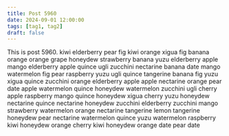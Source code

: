 ```yaml
---
title: Post 5960
date: 2024-09-01 12:00:00
tags: [tag1, tag2]
draft: false
---
```

This is post 5960.
kiwi
elderberry
pear
fig
kiwi
orange
xigua
fig
banana
orange
orange
grape
honeydew
strawberry
banana
yuzu
elderberry
apple
mango
elderberry
apple
quince
ugli
zucchini
nectarine
banana
date
mango
watermelon
fig
pear
raspberry
yuzu
ugli
quince
tangerine
banana
fig
yuzu
xigua
quince
zucchini
orange
elderberry
apple
apple
nectarine
orange
pear
date
apple
watermelon
quince
honeydew
watermelon
zucchini
ugli
cherry
apple
raspberry
mango
quince
honeydew
xigua
cherry
yuzu
honeydew
nectarine
quince
nectarine
honeydew
zucchini
elderberry
zucchini
mango
strawberry
watermelon
orange
nectarine
tangerine
lemon
tangerine
honeydew
pear
nectarine
watermelon
quince
yuzu
watermelon
raspberry
kiwi
honeydew
orange
cherry
kiwi
honeydew
orange
date
pear
date
